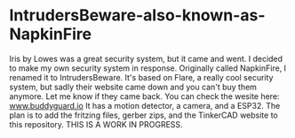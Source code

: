 # IntrudersBeware-also-known-as-NapkinFire

Iris by Lowes was a great security system, but it came and went. I decided to make my own security system in response. Originally called NapkinFire, I renamed it to IntrudersBeware. It's based on Flare, a really cool security system, but sadly their website came down and you can't buy them anymore. Let me know if they came back. You can check the wesite here: www.buddyguard.io
It has a motion detector, a camera, and a ESP32. The plan is to add the fritzing files, gerber zips, and the TinkerCAD website to this repository.
THIS IS A WORK IN PROGRESS.
